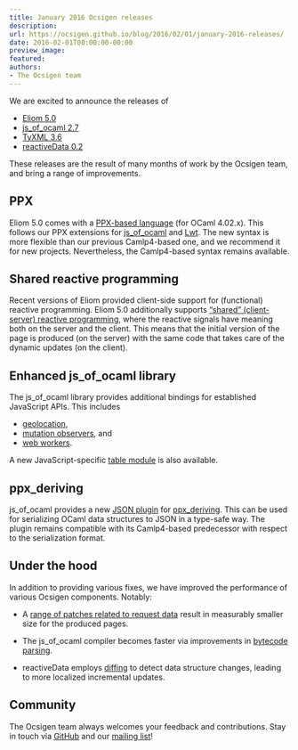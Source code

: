 ```yaml
---
title: January 2016 Ocsigen releases
description:
url: https://ocsigen.github.io/blog/2016/02/01/january-2016-releases/
date: 2016-02-01T00:00:00-00:00
preview_image:
featured:
authors:
- The Ocsigen team
---
```


<p>We are excited to announce the releases of</p>

<ul>
  <li><a href="https://github.com/ocsigen/eliom/releases/tag/5.0.0">Eliom 5.0</a></li>
  <li><a href="https://github.com/ocsigen/js_of_ocaml/releases/tag/2.7">js_of_ocaml 2.7</a></li>
  <li><a href="https://github.com/ocsigen/tyxml/releases/tag/3.6.0">TyXML 3.6</a></li>
  <li><a href="https://github.com/ocsigen/reactiveData/releases/tag/0.2">reactiveData 0.2</a></li>
</ul>

<p>These releases are the result of many months of work by the Ocsigen
team, and bring a range of improvements.</p>

<h2>PPX</h2>

<p>Eliom 5.0 comes with a <a href="http://ocsigen.org/eliom/5.0/manual/ppx-syntax">PPX-based
language</a> (for OCaml
4.02.x). This follows our PPX extensions for
<a href="https://ocsigen.org/js_of_ocaml/2.7/api/Ppx_js">js_of_ocaml</a> and
<a href="https://ocsigen.org/lwt/2.5.1/api/Ppx_lwt">Lwt</a>. The new syntax is
more flexible than our previous Camlp4-based one, and we recommend it
for new projects. Nevertheless, the Camlp4-based syntax remains
available.</p>

<h2>Shared reactive programming</h2>

<p>Recent versions of Eliom provided client-side support for (functional)
reactive programming. Eliom 5.0 additionally supports <a href="http://ocsigen.org/eliom/5.0/manual/clientserver-react">&ldquo;shared&rdquo;
(client-server) reactive
programming</a>,
where the reactive signals have meaning both on the server and the
client. This means that the initial version of the page is produced
(on the server) with the same code that takes care of the dynamic
updates (on the client).</p>

<h2>Enhanced js_of_ocaml library</h2>

<p>The js_of_ocaml library provides additional bindings for established
JavaScript APIs. This includes</p>

<ul>
  <li><a href="http://ocsigen.org/js_of_ocaml/2.7/api/Geolocation">geolocation</a>,</li>
  <li><a href="http://ocsigen.org/js_of_ocaml/2.7/api/MutationObserver">mutation
observers</a>, and</li>
  <li><a href="http://ocsigen.org/js_of_ocaml/2.7/api/Worker">web workers</a>.</li>
</ul>

<p>A new JavaScript-specific <a href="http://ocsigen.org/js_of_ocaml/2.7/api/Jstable">table
module</a> is also
available.</p>

<h2>ppx_deriving</h2>

<p>js_of_ocaml provides a new <a href="https://github.com/ocsigen/js_of_ocaml/pull/364">JSON
  plugin</a> for
  <a href="https://github.com/whitequark/ppx_deriving">ppx_deriving</a>. This can
  be used for serializing OCaml data structures to JSON in a type-safe
  way. The plugin remains compatible with its Camlp4-based predecessor
  with respect to the serialization format.</p>

<h2>Under the hood</h2>

<p>In addition to providing various fixes, we have improved the
performance of various Ocsigen components. Notably:</p>

<ul>
  <li>
    <p>A <a href="https://github.com/ocsigen/eliom/pull/233">range of patches related to request
data</a> result in
measurably smaller size for the produced pages.</p>
  </li>
  <li>
    <p>The js_of_ocaml compiler becomes faster via improvements in
<a href="https://github.com/ocsigen/js_of_ocaml/commit/3991c07b15d88c89bad43de8303b0e0a553b2eed">bytecode
parsing</a>.</p>
  </li>
  <li>
    <p>reactiveData employs
<a href="https://github.com/ocsigen/reactiveData/pull/12">diffing</a> to detect
data structure changes, leading to more localized incremental
updates.</p>
  </li>
</ul>

<h2>Community</h2>

<p>The Ocsigen team always welcomes your feedback and contributions.
Stay in touch via <a href="https://github.com/ocsigen">GitHub</a> and our
<a href="https://sympa.inria.fr/sympa/subscribe/ocsigen">mailing list</a>!</p>

